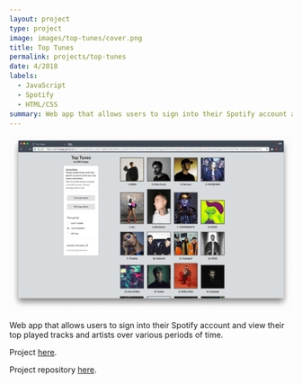 ```yaml
---
layout: project
type: project
image: images/top-tunes/cover.png
title: Top Tunes
permalink: projects/top-tunes
date: 4/2018
labels:
  - JavaScript
  - Spotify
  - HTML/CSS
summary: Web app that allows users to sign into their Spotify account and view their top played tracks and artists over various periods of time.
---
```

<a href="https://github.com/will-hodge/elephant-vs-zombies">
  <img class="ui large rounded image " src="../images/top-tunes/preview.png">
</a>

Web app that allows users to sign into their Spotify account and view their top played tracks and artists over various periods of time.

Project [here](https://will-hodge.github.io/top-tunes/).

<i class="large github icon "></i>Project repository <a href="https://github.com/will-hodge/top-tunes">here</a>.
